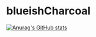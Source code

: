 
# blueishCharcoal
[![Anurag's GitHub stats](https://github-readme-stats.vercel.app/api?username=Yarden-zamir&include_all_commits=true&theme=calm)](https://github.com/PandaBoy444/blueishCharcoal)
